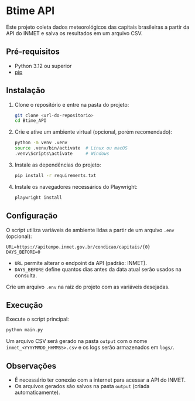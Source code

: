 # Btime API

Este projeto coleta dados meteorológicos das capitais brasileiras a partir da API do INMET e salva os resultados em um arquivo CSV.

## Pré-requisitos

- Python 3.12 ou superior
- [pip](https://pip.pypa.io)

## Instalação

1. Clone o repositório e entre na pasta do projeto:
   ```bash
   git clone <url-do-repositorio>
   cd Btime_API
   ```
2. Crie e ative um ambiente virtual (opcional, porém recomendado):
   ```bash
   python -m venv .venv
   source .venv/bin/activate  # Linux ou macOS
   .venv\Scripts\activate     # Windows
   ```
3. Instale as dependências do projeto:
   ```bash
   pip install -r requirements.txt
   ```
4. Instale os navegadores necessários do Playwright:
   ```bash
   playwright install
   ```

## Configuração

O script utiliza variáveis de ambiente lidas a partir de um arquivo `.env` (opcional):

```env
URL=https://apitempo.inmet.gov.br/condicao/capitais/{0}
DAYS_BEFORE=0
```

- `URL` permite alterar o endpoint da API (padrão: INMET).
- `DAYS_BEFORE` define quantos dias antes da data atual serão usados na consulta.

Crie um arquivo `.env` na raiz do projeto com as variáveis desejadas.

## Execução

Execute o script principal:

```bash
python main.py
```

Um arquivo CSV será gerado na pasta `output` com o nome `inmet_<YYYYMMDD_HHMMSS>.csv` e os logs serão armazenados em 
`logs/`.

## Observações

- É necessário ter conexão com a internet para acessar a API do INMET.
- Os arquivos gerados são salvos na pasta `output` (criada automaticamente).
